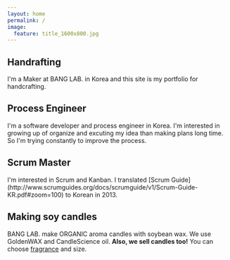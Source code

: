 ```yaml
---
layout: home
permalink: /
image:
  feature: title_1600x800.jpg
---
```


<div class="tiles">

<div class="tile">
  <h2 class="post-title">Handrafting</h2>
  <p class="post-excerpt">I'm a Maker at BANG LAB. in Korea and this site is my portfolio for handcrafting.  </p>
</div><!-- /.tile -->

<div class="tile">
  <h2 class="post-title">Process Engineer</h2>
  <p class="post-excerpt">I'm a software developer and process engineer in Korea. I'm interested in growing up of organize and excuting my idea than making plans long time. So I'm trying constantly to improve the process. </p>
</div><!-- /.tile -->

<div class="tile">
  <h2 class="post-title">Scrum Master</h2>
  <p class="post-excerpt">I'm interested in Scrum and Kanban. I translated [Scrum Guide](http://www.scrumguides.org/docs/scrumguide/v1/Scrum-Guide-KR.pdf#zoom=100) to Korean in 2013. </p>
</div><!-- /.tile -->

<div class="tile">
  <h2 class="post-title">Making soy candles</h2>
  <p class="post-excerpt">BANG LAB. make ORGANIC aroma candles with soybean wax. We use GoldenWAX and CandleScience oil. <b>Also, we sell candles too!</b> You can choose <a href="http://www.banglab.com/articles/fragrance-for-candles/">fragrance</a> and size. </p>
</div><!-- /.tile -->





</div><!-- /.tiles -->